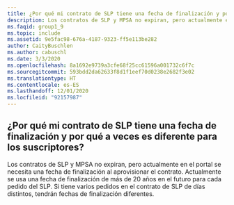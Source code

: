```yaml
---
title: ¿Por qué mi contrato de SLP tiene una fecha de finalización y por qué a veces es diferente para los suscriptores?
description: Los contratos de SLP y MPSA no expiran, pero actualmente en el portal se necesita una fecha de finalización al aprovisionar el contrato. Actualmente...
ms.faqid: group1_9
ms.topic: include
ms.assetid: 9e5fac98-676a-4187-9323-ff5e113be282
author: CaityBuschlen
ms.author: cabuschl
ms.date: 3/3/2020
ms.openlocfilehash: 8a1692e9739a3cfe68f25cc61596a001732c6f7c
ms.sourcegitcommit: 593bdd2da62633f8d1f1eef70d0238e2682f3e02
ms.translationtype: HT
ms.contentlocale: es-ES
ms.lasthandoff: 12/01/2020
ms.locfileid: "92157987"
---
```

## <a name="why-does-my-slp-agreement-have-an-end-date-and-why-is-it-sometimes-different-for-my-subscribers"></a>¿Por qué mi contrato de SLP tiene una fecha de finalización y por qué a veces es diferente para los suscriptores?

Los contratos de SLP y MPSA no expiran, pero actualmente en el portal se necesita una fecha de finalización al aprovisionar el contrato. Actualmente se usa una fecha de finalización de más de 20 años en el futuro para cada pedido del SLP. Si tiene varios pedidos en el contrato de SLP de días distintos, tendrán fechas de finalización diferentes.
